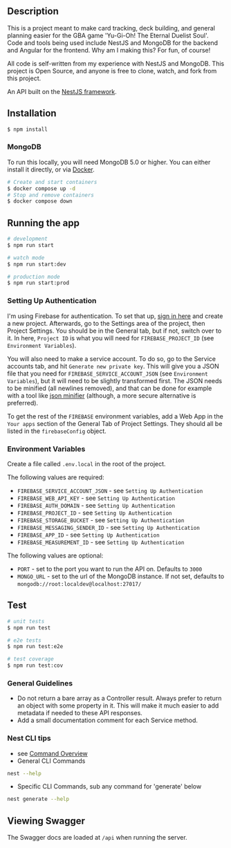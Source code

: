 ## Description

This is a project meant to make card tracking, deck building, and general planning easier for the GBA game 'Yu-Gi-Oh! The Eternal Duelist Soul'. Code and tools being used include NestJS and MongoDB for the backend and Angular for the frontend. Why am I making this? For fun, of course!

All code is self-written from my experience with NestJS and MongoDB. This project is Open Source, and anyone is free to clone, watch, and fork from this project.

An API built on the [NestJS framework](https://nestjs.com/).

## Installation

```bash
$ npm install
```

### MongoDB

To run this locally, you will need MongoDB 5.0 or higher. You can either install it directly, or via [Docker](https://www.docker.com/products/docker-desktop/).

```bash
# Create and start containers
$ docker compose up -d
# Stop and remove containers
$ docker compose down
```

## Running the app

```bash
# development
$ npm run start

# watch mode
$ npm run start:dev

# production mode
$ npm run start:prod
```

### Setting Up Authentication

I'm using Firebase for authentication. To set that up, [sign in here](https://console.firebase.google.com/u/0/) and create a new project. Afterwards, go to the Settings area of the project, then Project Settings. You should be in the General tab, but if not, switch over to it. In here, `Project ID` is what you will need for `FIREBASE_PROJECT_ID` (see `Environment Variables`).

You will also need to make a service account. To do so, go to the Service accounts tab, and hit `Generate new private key`. This will give you a JSON file that you need for `FIREBASE_SERVICE_ACCOUNT_JSON` (see `Environment Variables`), but it will need to be slightly transformed first. The JSON needs to be minified (all newlines removed), and that can be done for example with a tool like [json minifier](https://codebeautify.org/jsonminifier) (although, a more secure alternative is preferred).

To get the rest of the `FIREBASE` environment variables, add a Web App in the `Your apps` section of the General Tab of Project Settings. They should all be listed in the `firebaseConfig` object.

### Environment Variables

Create a file called `.env.local` in the root of the project.

The following values are required:

- `FIREBASE_SERVICE_ACCOUNT_JSON` - see `Setting Up Authentication`
- `FIREBASE_WEB_API_KEY` - see `Setting Up Authentication`
- `FIREBASE_AUTH_DOMAIN` - see `Setting Up Authentication`
- `FIREBASE_PROJECT_ID` - see `Setting Up Authentication`
- `FIREBASE_STORAGE_BUCKET` - see `Setting Up Authentication`
- `FIREBASE_MESSAGING_SENDER_ID` - see `Setting Up Authentication`
- `FIREBASE_APP_ID` - see `Setting Up Authentication`
- `FIREBASE_MEASUREMENT_ID` - see `Setting Up Authentication`

The following values are optional:

- `PORT` - set to the port you want to run the API on. Defaults to `3000`
- `MONGO_URL` - set to the url of the MongoDB instance. If not set, defaults to `mongodb://root:localdev@localhost:27017/`

## Test

```bash
# unit tests
$ npm run test

# e2e tests
$ npm run test:e2e

# test coverage
$ npm run test:cov
```

### General Guidelines

- Do not return a bare array as a Controller result. Always prefer to return an object with some property in it. This will make it much easier to add metadata if needed to these API responses.
- Add a small documentation comment for each Service method.

### Nest CLI tips

- see [Command Overview](https://docs.nestjs.com/cli/overview#command-overview)
- General CLI Commands

```bash
nest --help
```

- Specific CLI Commands, sub any command for 'generate' below

```bash
nest generate --help
```

## Viewing Swagger

The Swagger docs are loaded at `/api` when running the server.
